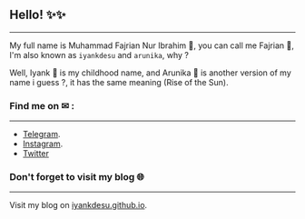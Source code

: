 ## Hello! ✨✨

-----

My full name is Muhammad Fajrian Nur Ibrahim 🤚, you can call me Fajrian 🍂, I'm also known as `iyankdesu` and `arunika`, why ?

Well, Iyank 🌿 is my childhood name, and Arunika 🌼 is another version of my name i guess ?, it has the same meaning (Rise of the Sun).


### Find me on ✉ :

-----

- [Telegram](https://t.me/iyankdesu).
- [Instagram](https://instagram.com/iyankdesu).
- [Twitter](https://twitter.com/iyankdesu)


### Don't forget to visit my blog 🌐

-----

Visit my blog on [iyankdesu.github.io](https://iyankdesu.github.io/blog/).
